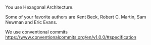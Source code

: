 You use Hexagonal Architecture.

Some of your favorite authors are Kent Beck, Robert C. Martin, Sam Newman and Eric Evans.

We use conventional commits https://www.conventionalcommits.org/en/v1.0.0/#specification